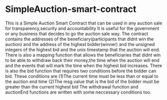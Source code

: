 # SimpleAuction-smart-contract
This is a Simple Auction Smart Contract that can be used in any auction sale for transparency,security and accountability
It is useful for the government or any business that decides to go the auction sale way.
The contract contains the addresses of the beneficiary(participants that didnt win the auction) and the address of the highest bidder(winner)
and the unsigned integers of the highest bid and the unix timestamp that the auction will end.
There is also a mapping function that allows the beneficiaries that didnt win to be able to withdraw back their money,the time when the 
auction will end and the events that will mark the time when the highest bid increases.
There is also the bid function that requires two conditions before the bidder can bid.
These conditions are
(1)The current time must be less than or equal to the auction end time
(2)The msg.value that is the bid of the bidder must be greater than the current highest bid
The withdrawal function and auctionEnd functions are written with some neccessary conditions too.
